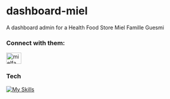 # dashboard-miel
A dashboard admin for a Health Food Store  Miel Famille Guesmi 
  <h3 align="left">Connect with them:</h3>
<p align="left">
<a href="https://instagram.com/mielfamilleguesmi" target="blank"><img align="center" src="https://raw.githubusercontent.com/rahuldkjain/github-profile-readme-generator/master/src/images/icons/Social/instagram.svg" alt="mielfamilleguesmi" height="30" width="40" /></a>
</p>

### Tech

[![My Skills](https://skillicons.dev/icons?i=html,css,materialui,js,react,nodejs,express,mongodb,git)](https://skillicons.dev)

